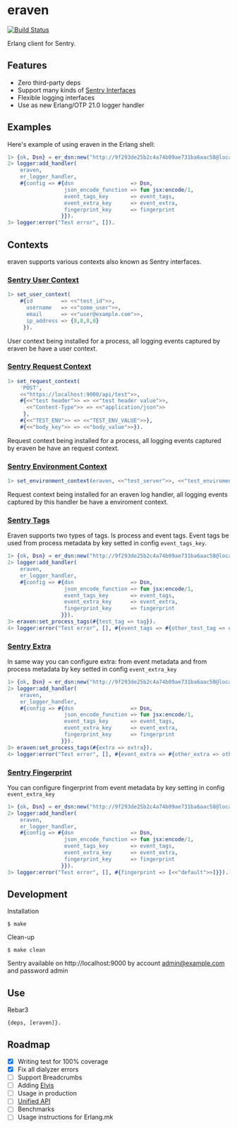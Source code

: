eraven
=====

[![Build Status](https://travis-ci.org/bottleneko/eraven.svg?branch=master)](https://travis-ci.org/bottleneko/eraven)

Erlang client for Sentry.

## Features

* Zero third-party deps
* Support many kinds of [Sentry Interfaces](https://docs.sentry.io/development/sdk-dev/interfaces/)
* Flexible logging interfaces
* Use as new Erlang/OTP 21.0 logger handler

## Examples

Here's example of using eraven in the Erlang shell:

```erlang
1> {ok, Dsn} = er_dsn:new("http://9f293de25b2c4a74b09ae731ba6aac58@localhost:9000/1").
2> logger:add_handler(
    eraven,
    er_logger_handler,
    #{config => #{dsn                  => Dsn,
                  json_encode_function => fun jsx:encode/1,
                  event_tags_key       => event_tags,
                  event_extra_key      => event_extra,
                  fingerprint_key      => fingerprint
                 }}).
3> logger:error("Test error", []).
```

## Contexts

eraven supports various contexts also known as Sentry interfaces.

### [Sentry User Context](https://docs.sentry.io/development/sdk-dev/interfaces/#user-interface)

```erlang
1> set_user_context(
    #{id         => <<"test_id">>,
      username   => <<"some_user">>,
      email      => <<"user@example.com">>,
      ip_address => {8,8,8,8}
     }).
```

User context being installed for a process, all logging events captured by eraven be have a user context.

### [Sentry Request Context](https://docs.sentry.io/development/sdk-dev/interfaces/#http-interface)

```erlang
1> set_request_context(
    'POST',
    <<"https://localhost:9000/api/test">>,
    #{<<"test header">> => <<"test header value">>,
      <<"Content-Type">> => <<"application/json">>
     },
    #{<<"TEST_ENV">> => <<"TEST_ENV_VALUE">>},
    #{<<"body_key">> => <<"body_value">>}).
```

Request context being installed for a process, all logging events captured by eraven be have an request context.

### [Sentry Environment Context](https://docs.sentry.io/development/sdk-dev/attributes/#required-attributes)

```erlang
1> set_environment_context(eraven, <<"test_server">>, <<"test_enviroment">>, <<"v0.1.0">>),
```

Request context being installed for an eraven log handler, all logging events captured by this handler be have a enviroment context.

### [Sentry Tags](https://docs.sentry.io/development/sdk-dev/attributes/#optional-attributes)

Eraven supports two types of tags. Is process and event tags. Event tags be used from process metadata by key setted in config `event_tags_key`.

```erlang
1> {ok, Dsn} = er_dsn:new("http://9f293de25b2c4a74b09ae731ba6aac58@localhost:9000/1").
2> logger:add_handler(
    eraven,
    er_logger_handler,
    #{config => #{dsn                  => Dsn,
                  json_encode_function => fun jsx:encode/1,
                  event_tags_key       => event_tags,
                  event_extra_key      => event_extra,
                  fingerprint_key      => fingerprint
                 }}).
3> eraven:set_process_tags(#{test_tag => tag}).
4> logger:error("Test error", [], #{event_tags => #{other_test_tag => other_tag}}).
```

### [Sentry Extra](https://docs.sentry.io/development/sdk-dev/attributes/#optional-attributes)

In same way you can configure extra: from event metadata and from process metadata by key setted in config `event_extra_key`

```erlang
1> {ok, Dsn} = er_dsn:new("http://9f293de25b2c4a74b09ae731ba6aac58@localhost:9000/1").
2> logger:add_handler(
    eraven,
    er_logger_handler,
    #{config => #{dsn                  => Dsn,
                  json_encode_function => fun jsx:encode/1,
                  event_tags_key       => event_tags,
                  event_extra_key      => event_extra,
                  fingerprint_key      => fingerprint
                 }}).
3> eraven:set_process_tags(#{extra => extra}).
4> logger:error("Test error", [], #{event_extra => #{other_extra => other_extra}}).
```

### [Sentry Fingerprint](https://docs.sentry.io/data-management/rollups)

You can configure fingerprint from event metadata by key setting in config `event_extra_key`

```erlang
1> {ok, Dsn} = er_dsn:new("http://9f293de25b2c4a74b09ae731ba6aac58@localhost:9000/1").
2> logger:add_handler(
    eraven,
    er_logger_handler,
    #{config => #{dsn                  => Dsn,
                  json_encode_function => fun jsx:encode/1,
                  event_tags_key       => event_tags,
                  event_extra_key      => event_extra,
                  fingerprint_key      => fingerprint
                 }}).
3> logger:error("Test error", [], #{fingerprint => [<<"default">>]}}).
```

## Development

Installation

    $ make

Clean-up

    $ make clean

Sentry available on http://localhost:9000 by account admin@example.com and password admin

## Use

Rebar3

    {deps, [eraven]}.

## Roadmap

- [x] Writing test for 100% coverage
- [x] Fix all dialyzer errors
- [ ] Support Breadcrumbs
- [ ] Adding [Elvis](https://github.com/inaka/elvis)
- [ ] Usage in production
- [ ] [Unified API](https://docs.sentry.io/development/sdk-dev/unified-api/)
- [ ] Benchmarks
- [ ] Usage instructions for Erlang.mk
